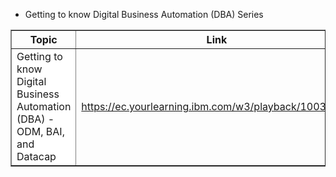 
* Getting to know Digital Business Automation (DBA) Series
<table border="1px solid #ccc" cellspacing="0" cellpadding="0">
  <tr font-weight: 700; >
    <th width="29%" style="text-align:center;";>Topic</th>
    <th style="text-align:center">Link</th>
    <th width="20%"style="text-align:center">Date</th>
  </tr>
  <tr>
    <td style="background-color:white">Getting to know Digital Business Automation (DBA) - ODM, BAI, and Datacap</td>
    <td><a href="https://ec.yourlearning.ibm.com/w3/playback/10039706" target="_blank">https://ec.yourlearning.ibm.com/w3/playback/10039706</a></td>
    <td style="text-align:center">2019-07</td>
  </tr>
  
</table>